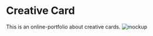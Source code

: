 # Creative Card
This is an online-portfolio about creative cards.
![mockup](https://user-images.githubusercontent.com/83225362/122224042-0350e380-ceb4-11eb-9432-72c6ce7b6ab5.PNG)




